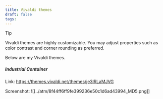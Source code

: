 ```yaml
---
title: Vivaldi themes
draft: false
tags:
---
```


> [!tip]
> Vivaldi themes are highly customizable. You may adjust properties such as color contrast and corner rounding as preferred.

Below are my Vivaldi themes.
##### Industrial Container
Link: https://themes.vivaldi.net/themes/je3lRLaMJVG

Screenshot:
![[../atm/8f44ff6ff9fe399236e50c1d6ad43994_MD5.png]]
